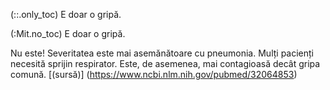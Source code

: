 (::.only_toc)
E doar o gripă.

(:Mit.no_toc)
E doar o gripă.

Nu este! Severitatea este mai asemănătoare cu pneumonia. Mulți pacienți necesită sprijin respirator. Este, de asemenea, mai contagioasă decât gripa comună. [(sursă)] (https://www.ncbi.nlm.nih.gov/pubmed/32064853)
